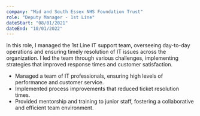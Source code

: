 ```yaml
---
company: "Mid and South Essex NHS Foundation Trust"
role: "Deputy Manager - 1st Line"
dateStart: "08/01/2021"
dateEnd: "10/01/2022"
---
```


In this role, I managed the 1st Line IT support team, overseeing day-to-day operations and ensuring timely resolution of IT issues across the organization. I led the team through various challenges, implementing strategies that improved response times and customer satisfaction.

- Managed a team of IT professionals, ensuring high levels of performance and customer service.
- Implemented process improvements that reduced ticket resolution times.
- Provided mentorship and training to junior staff, fostering a collaborative and efficient team environment.